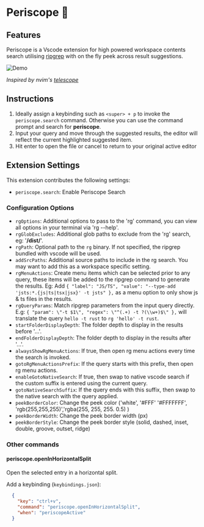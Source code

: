 # Periscope 🫧

## Features

Periscope is a Vscode extension for high powered workspace contents search utilising [ripgrep](https://github.com/BurntSushi/ripgrep) with on the fly peek across result suggestions.

![Demo](https://github.com/joshmu/periscope/blob/master/assets/demo.gif?raw=true)

_Inspired by nvim's [telescope](https://github.com/nvim-telescope/telescope.nvim)_

## Instructions

1. Ideally assign a keybinding such as `<super> + p` to invoke the `periscope.search` command.  Otherwise you can use the command prompt and search for __periscope__.
2. Input your query and move through the suggested results, the editor will reflect the current highlighted suggested item.
3. Hit enter to open the file or cancel to return to your original active editor

## Extension Settings

This extension contributes the following settings:

* `periscope.search`: Enable Periscope Search

### Configuration Options

* `rgOptions`: Additional options to pass to the 'rg' command, you can view all options in your terminal via 'rg --help'.
* `rgGlobExcludes`: Additional glob paths to exclude from the 'rg' search, eg: '__/dist/__'.
* `rgPath`: Optional path to the `rg` binary. If not specified, the ripgrep bundled with vscode will be used.
* `addSrcPaths`: Additional source paths to include in the rg search. You may want to add this as a workspace specific setting.
* `rgMenuActions`: Create menu items which can be selected prior to any query, these items will be added to the ripgrep command to generate the results. Eg: Add  `{ "label": "JS/TS", "value": "--type-add 'jsts:*.{js|ts|tsx|jsx}' -t jsts" },` as a menu option to only show js & ts files in the results.
* `rgQueryParams`: Match ripgrep parameters from the input query directly. E.g: `{ "param": \"-t $1\", "regex": \"^(.+) -t ?(\\w+)$\" },` will translate the query `hello -t rust` to `rg 'hello' -t rust`.
* `startFolderDisplayDepth`: The folder depth to display in the results before '...'.
* `endFolderDisplayDepth`: The folder depth to display in the results after '...'.
* `alwaysShowRgMenuActions`: If true, then open rg menu actions every time the search is invoked.
* `gotoRgMenuActionsPrefix`: If the query starts with this prefix, then open rg menu actions.
* `enableGotoNativeSearch`: If true, then swap to native vscode search if the custom suffix is entered using the current query.
* `gotoNativeSearchSuffix`: If the query ends with this suffix, then swap to the native search with the query applied.
* `peekBorderColor`: Change the peek color ('white', '#FFF' '#FFFFFFF', 'rgb(255,255,255)','rgba(255, 255, 255. 0.5) )
* `peekBorderWidth`: Change the peek border width (px)
* `peekBorderStyle`: Change the peek border style (solid, dashed, inset, double, groove, outset, ridge)

### Other commands

#### periscope.openInHorizontalSplit

Open the selected entry in a horizontal split.

Add a keybinding (`keybindings.json`):
```json
  {
    "key": "ctrl+v",
    "command": "periscope.openInHorizontalSplit",
    "when": "periscopeActive"
  }
```